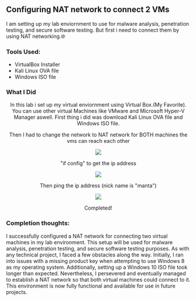 
## Configuring NAT network to connect 2 VMs

I am setting up my lab enviornment to use for malware analysis, penetration testing, and secure software testing. But first i need to connect them by using NAT networking.🌐

### Tools Used:

- VirtualBox Installer
- Kali Linux OVA file
- Windows ISO file

### What I Did
<p align="center">
In this lab i set up my virtual enviornment using Virtual Box.(My Favorite). You can use other virtual Machines like VMware and Microsoft Hyper-V Manager aswell.
First thing i did was download Kali Linux OVA file and Windows ISO file.

<p align="center">
Then I had to change the network to NAT network for BOTH machines the vms can reach each other

<p align="center">
<img src="https://github.com/alubin03/ConnectingVMs/assets/141780397/8d112d89-7734-40c1-a3f0-6eea13102595"/>
</p>

<p align="center">
"if config" to get the ip address

<p align="center">
<img src="https://github.com/alubin03/ConnectingVMs/assets/141780397/65e61121-c560-4f87-9077-8ee5d263d5f1"/>
</p>

<p align="center">
Then ping the ip address (nick name is "manta")
  
<p align="center">
<img src="https://github.com/alubin03/ConnectingVMs/assets/141780397/c5de7cd5-1592-4cb0-ab46-58b791cdf770"/>
</p>
<p align="center">
Completed!
  
### Completion thoughts:
I successfully configured a NAT network for connecting two virtual machines in my lab environment. This setup will be used for malware analysis, penetration testing, and secure software testing purposes. As with any technical project, I faced a few obstacles along the way. Initially, I ran into issues with a missing product key when attempting to use Windows 8 as my operating system. Additionally, setting up a Windows 10 ISO file took longer than expected. Nevertheless, I persevered and eventually managed to establish a NAT network so that both virtual machines could connect to it. This environment is now fully functional and available for use in future projects.

